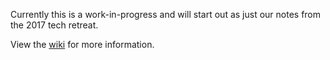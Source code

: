 Currently this is a work-in-progress and will start out as
just our notes from the 2017 tech retreat.

View the [wiki](https://github.com/Designory/standards-and-guidelines/wiki)
for more information.
